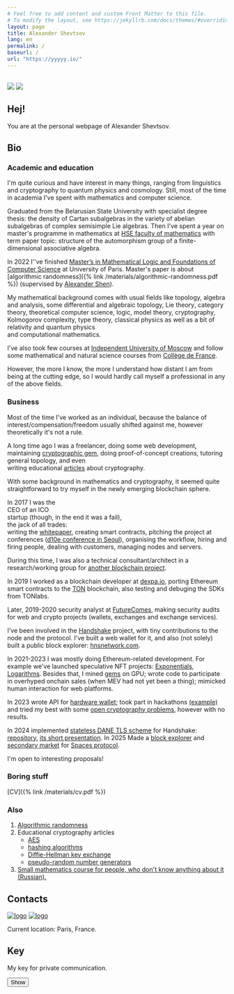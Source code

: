```yaml
---
# Feel free to add content and custom Front Matter to this file.
# To modify the layout, see https://jekyllrb.com/docs/themes/#overriding-theme-defaults
layout: page
title: Alexander Shevtsov
lang: en
permalink: /
baseurl: /
url: "https://yyyyy.io/"
---
```

<!-- Хули палишь? -->
<br>
<div class="card">
<img src="/assets/images/bw_myself.jpg">
<img src="/assets/images/bw_myself2.jpg" class="img-top">
</div>

## Hej!
You are at the personal webpage of Alexander Shevtsov.

## Bio

### Academic and education
I'm quite curious and have interest in many things, ranging from linguistics and cryptography to quantum physics and cosmology. 
Still, most of the time in academia I've spent with mathematics and computer science.

Graduated from the Belarusian State University with specialist degree thesis: the density of Cartan subalgebras in the variety of abelian subalgebras of complex semisimple Lie algebras.
Then I've spent a year on master's programme in mathematics at [HSE faculty of mathematics](https://math.hse.ru/en/) with term paper topic: structure of the automorphism group of a finite-dimensional associative algebra.

In 2022 I’'ve finished [Master’s in Mathematical Logic and Foundations of Computer
Science](http://master.math.univ-paris-diderot.fr/en/annee/m2-lmfi/) at University of Paris.
Master's paper is about [algorithmic randomness]({% link /materials/algorithmic-randomness.pdf %}) (supervised by [Alexander Shen](https://www.lirmm.fr/~ashen/)).


<div>
My mathematical background comes with usual fields like topology, algebra and analysis, some differential and algebraic
topology, <div style="display: inline" aria-label="it has nothing in common with the falsehood"
data-balloon-pos="up">Lie theory</div>, category theory, theoretical computer science, logic, model theory,
cryptography, Kolmogorov complexity, type theory,
classical physics as well as a bit of <div aria-label="these fields are not less mathematics than physics"
data-balloon-pos="up">relativity and quantum physics</div> and computational mathematics.</div>

I've also took few courses at [Independent University of Moscow](http://ium.mccme.ru) and follow some mathematical and natural science courses from [Collège de France](https://college-de-france.fr/).

However, the more I know, the more I understand how distant I am from being at the cutting edge, so I would hardly call myself a professional in any of the above fields.

### Business

Most of the time I've worked as an individual, because the balance of interest/compensation/freedom usually shifted against me, however theoretically it's not a rule.

<div>
A long time ago I was a freelancer, doing some web development, maintaining <a href="https://github.com/randomlogin/ece">cryptographic gem</a>,
doing proof-of-concept creations, tutoring general topology, and even <div aria-label="could you think such a work is done by freelancers?" data-balloon-pos="up">writing educational <a href="#articles">articles</a> about cryptography.</div></div>

<p>With some background in mathematics and cryptography, it seemed quite straightforward to try myself in the newly emerging blockchain sphere.</p>

<div>In 2017 I was the <div data-balloon-pos="up" aria-label="did it for the rhyme!">CEO of an ICO</div> startup (though, in the end it was a fail), 
<div data-balloon-pos="up" aria-label="master of none">the jack of all trades: </div> writing the
<a href="/materials/WP.pdf">whitepaper</a>, creating smart contracts, pitching the project at conferences 
(<a href="https://www.youtube.com/watch?v=azlZ8EWyotg">d10e conference in Seoul</a>), organising the workflow, hiring and firing
people, dealing with customers, managing nodes and servers.
</div>

<p>During this time, I was also a technical consultant/architect in a research/working group for <a href="https://github.com/arrayio">another blockchain project</a>. </p>


<p>In 2019 I worked as a blockchain developer at <a href="https://dexpa.io/">dexpa.io</a>, porting Ethereum
  smart contracts to the <a href="https://test.ton.org/">TON</a> blockchain, also testing and debuging the SDKs from TONlabs.</p>


<p>Later, 2019-2020 security analyst at <a href="https://futurecomes.com/">FutureComes</a>, making security audits for web and crypto projects (wallets, exchanges and exchange services).</p>

<p>I’ve been involved in the <a href="https://handshake.org/">Handshake</a> project, with tiny contributions to the
  node and the protocol. I've built a web wallet for it, and also (not solely) built a public block explorer: <a href="https://hnsnetwork.com">hnsnetwork.com</a>.</p>

<p>In 2021-2023 I was mostly doing Ethereum-related development. For example we've launched speculative NFT projects: 
<a href="https://opensea.io/collection/exponentials">Exponentials</a>, <a href="https://opensea.io/collection/logarithms">Logarithms</a>.
Besides that, I mined <a href="https://gems.alphaventuredao.io/">gems</a> on GPU; wrote code to participate in overhyped onchain sales 
(when MEV had not yet been a thing); mimicked human interaction for web platforms.</p>

In 2023 wrote API for <a href="https://www.youba.io/">hardware wallet</a>; took part in hackathons <a href="https://devfolio.co/projects/caffeine-consensus-ee2b">(example)</a>
and tried my best with some <a href="https://legendreprf.org/">open cryptography problems</a>, however with no results.

In 2024 implemented [stateless DANE TLS scheme](https://github.com/handshake-org/HIPs/blob/master/HIP-0017.md) for Handshake: [repository](https://github.com/randomlogin/sane), [its short presentation](https://www.youtube.com/watch?v=klTFwQRtemQ).
In 2025 Made a [block explorer](https://explorer.spacesprotocol.org/) and [secondary market](https://spaces.market) for [Spaces protocol](https://spacesprotocol.org/).

<p>I'm open to interesting proposals!</p>

<h3 id="cv">Boring stuff</h3>
  [CV]({% link /materials/cv.pdf %})

<h3 id="also">Also</h3>
<ol>
  <li><a href ="/materials/algorithmic-randomness.pdf">Algorithmic randomness</a></li>
  <li><a name="articles"> Educational cryptography articles</a>
    <ul>
      <li><a href="/materials/aes.pdf">AES</a></li>
      <li><a href="/materials/hashing_algorithms.pdf">hashing algorithms</a></li>
      <li><a href="/materials/diffie.pdf">Diffie-Hellman key exchange</a></li>
      <li><a href="/materials/prng.pdf">pseudo-random number generators</a></li>
    </ul>
  </li>
  <li><a href="{% link course.md %}">Small mathematics course for people, who don't know anything about it (Russian).</a></li>
  <!-- <li><a href="https://t.me/metatema">Things I see around</a></li> -->
</ol>
<h2 id="contacts">Contacts</h2>

<p><a href="mailto:randomlogin76@gmail.com"><img src="/assets/images/email.png" alt="logo" /></a>
<a href="https://t.me/randomlogin"><img src="/assets/images/telegram.svg" alt="logo" /></a></p>

<p>Current location: Paris, France.</p>

<h2 id="key">Key</h2>
<p>My key for private communication.</p>
<div id="pgpKey" style="display: none">
<pre>-----BEGIN PGP PUBLIC KEY BLOCK-----
mQGNBGUQx+EBDADJbKopJpbtQyBtZhRs3ZBJ2yt0VQhUotC38vPRIBlgK//21UI1
WdkOgFOAO1PKtTZ8yWNkYoPALVQzPEettnPD7tanaH3x6YvNbYDsfVLqwSmcg/vD
e9UrQfRtnBueTI9Hnfw6PjoHw3QjPDYNUeC9NtQA6lX9M48oIZE+w4nVH+Kxfb2H
lcuzSsvV5D9w6UjYxp4W2/vbVZshuZKNv8fhXuGhxTgApUNvQ6FdBdgmCj6hgkTy
uD50WU+aaY4TbvOAkoyoGp9w4PkghFNVuKGPWXZtXffq7o8sPfynfj0516qNwaS/
6qHN6Y67LRwRlvl9cb2BsE4v/G2J/+HoBXo1ClmOcLl16VTG+5XEbHp2OdeKbSQH
d83ca2vxMeVzX9vvi6DqDDP9losl1WSpA76hKVUe2OnvfOe65lXJvl8rAB79BnCL
SY5tJ0wS87vZvT8bT5oKjteHRD54s9QfkptfoWIutj2DnPGiIDy9L0WCdD4/QKzN
WXq+lLsiwp9ODecAEQEAAbQsQWxleGFuZGVyIFNoZXZ0c292IDxyYW5kb21sb2dp
bjc2QGdtYWlsLmNvbT6JAdQEEwEKAD4WIQSbPfQq9+0wGFTmvgRu/qTsEevSyQUC
ZRDH4QIbAwUJA8JnAAULCQgHAgYVCgkICwIEFgIDAQIeAQIXgAAKCRBu/qTsEevS
yWhgC/41r8LmIRP+7tISdWJiqMChsDG5OtIXbxxKR4JP5gJsdjRQrb3ge631Vs0z
2XeGQvyGcPipZlYVmz75D8tx53sc/c2Ceii7Bgsd0hrdattHW5QLBQ5Zp6a/UREl
6+PqVhA0cJnM2DHwaUdlLrFUn9APXRTTqYntEv0aryMtIzLoEwoHFTyEdQV7xjV7
5FYjlN8kUr4pmzWQMB+ywW/nkAsr/UEM/smGHYzkfvy1HrtvETEqnqPSrk8MPLxj
JDGp14DzO6Xn3FtHYud6BTPkSuUaQDxmCEtcSzt0LbqsG4NfeqrmQ9Z7hy6I0Gj6
S7d14+XzYgyUE+/COKoSNbVQ5GKbjXjqOSC+oyJCNPzSe/a28RdfcfjV1Z4WRy3v
W3zkuKXMhjQofdDKgUkSsI44gAiwkrc1OyQvTPwXJqjXFjWa+5nYAzoiFM2rrnoP
Z2vqu3ST42l7E+BB0NMwgEqXTLfVcPXznRtAlbgKzGh7ilwkvw00iTK051Vqv+iJ
p45dYe+5AY0EZRDH4QEMALiigycrwlvaAEgrTKT56a8D7f4vx1m2HeAT8t+cXTMH
megD5JIZ6nCw11p4QHXxQu0XXizK+dM8zU/bwgXwQU3l1YsEtdwcosnbb9e/tPaH
cZtfAdvpP7sWVPJbcehqcoQXp/p9YxHj6x1EnwRrr3Fd3MBfLAuN20hNBZ0RrHAG
bLyRPAjgqxP3W3EXJjP9iro/W3xgQSqLTxsr6RQuM2LiqRva/7I8k+oqHO/7OTqG
UK9wAIA7lrXaMwb1DKOnRsehWiySHSw51J/j+jZaCLTknEUvjSSyxIPMpqd5LL1O
zItY3C9pKaXDh1BsSDS5xRwbZuZv3G0Jk7H5sHVGCEWWoKsyOg0dXrN2Nh02kqQV
4jTlT/EvXVMb5NDt4YoW30CraAq6Su31uR1NjccXIECc0igMhGAPMLi6aOVUfM7V
5y7nzW52IOxJ1W1D06twuic14toRdR7pLGwGujZjd1ovNIMu3+4wuqN5pGMJJlmH
SLq0r9E2dbLipIGgZBDgDwARAQABiQG8BBgBCgAmFiEEmz30KvftMBhU5r4Ebv6k
7BHr0skFAmUQx+ECGwwFCQPCZwAACgkQbv6k7BHr0smOlQv9FP8IjgvB3pxIw6dS
76t9ssWN+w9hUOwqlSLlMTzVLCMnV3+YoL4l4m9tr148at+S6i6RslKGkajulDrm
9pshM/moO8N0vJiNgDq3yORJsEOJa+AYeIhbmokUZdSJYnJd3gvq16n4G4y27h8z
c4odxgaNaLibJ94xM/vAO1Oyh4j/naP7RPF2GpPtIWgqtKOZ5PoXZZ+bbG5LgWGu
4r1KK39SRI6Ex4A0osvsJoYwzrbP5ku0JwW2MuwV/Av6cqFn67cu/pg9YG/2zdh9
Pad3cq51GiyG4bqCv28Uet+Zo5OlZwb7bjzeK6RSFe6L8dL4R4AZ5xoIb5ZkeUQ9
mUax82CeDuvB8S/ygU9w9QIoHeUOj2ZqrYMlbkNx1XpFGGw6qXZPPoLnb+qnYLRK
3Ls9FT5b+iG1f8ewlmQSqqLXjOO1xOUr2lWCfhf4O/boJ6VCjS9nuf9+G+rg0nvG
lwsdNzVwqnVT7LnoxiFVEPBPOmUdPM5NSFA6XLevANcv8lu6
=0KOl
-----END PGP PUBLIC KEY BLOCK-----
</pre>
</div>
<p><button onclick="showKey()" id="showKeyButton">Show</button></p>

